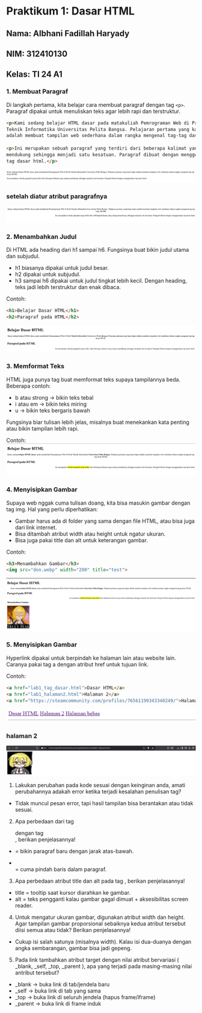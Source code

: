 # Praktikum 1: Dasar HTML

## Nama: Albhani Fadillah Haryady
## NIM: 312410130
## Kelas: TI 24 A1

### 1. Membuat Paragraf
Di langkah pertama, kita belajar cara membuat paragraf dengan tag `<p>`. Paragraf dipakai untuk menuliskan teks agar lebih rapi dan terstruktur.

```html
<p>Kami sedang belajar HTML dasar pada matakuliah Pemrograman Web di Prodi
Teknik Informatika Universitas Pelita Bangsa. Pelajaran pertama yang kami dapat
adalah membuat tampilan web sederhana dalam rangka mengenal tag-tag dasar HTML.</p>

<p>Ini merupakan sebuah paragraf yang terdiri dari beberapa kalimat yang saling
mendukung sehingga menjadi satu kesatuan. Paragraf dibuat dengan menggunakan
tag dasar html.</p>
```
![1](gambar/2.png)
### setelah diatur atribut paragrafnya
![2](gambar/3.png)

### 2. Menambahkan Judul
Di HTML ada heading dari h1 sampai h6. Fungsinya buat bikin judul utama dan subjudul.
- h1 biasanya dipakai untuk judul besar.
- h2 dipakai untuk subjudul.
- h3 sampai h6 dipakai untuk judul tingkat lebih kecil.
Dengan heading, teks jadi lebih terstruktur dan enak dibaca.

Contoh:
```html
<h1>Belajar Dasar HTML</h1>
<h2>Paragraf pada HTML</h2>
```
![3](gambar/4.png)

### 3. Memformat Teks
HTML juga punya tag buat memformat teks supaya tampilannya beda.
Beberapa contoh:
- b atau strong → bikin teks tebal
- i atau em → bikin teks miring
- u → bikin teks bergaris bawah

Fungsinya biar tulisan lebih jelas, misalnya buat menekankan kata penting atau bikin tampilan lebih rapi.

Contoh:
![4](gambar/5.png)

### 4. Menyisipkan Gambar
Supaya web nggak cuma tulisan doang, kita bisa masukin gambar dengan tag img.
Hal yang perlu diperhatikan:
- Gambar harus ada di folder yang sama dengan file HTML, atau bisa juga dari link internet.
- Bisa ditambah atribut width atau height untuk ngatur ukuran.
- Bisa juga pakai title dan alt untuk keterangan gambar.

Contoh:
```html
<h3>Menambahkan Gambar</h3>
<img src="don.webp" width="200" title="test">
``` 
![5](gambar/7.png)

### 5. Menyisipkan Gambar
Hyperlink dipakai untuk berpindah ke halaman lain atau website lain.
Caranya pakai tag a dengan atribut href untuk tujuan link.

Contoh:
```html
<a href="lab1_tag_dasar.html">Dasar HTML</a>
<a href="lab1_halaman2.html">Halaman 2</a>
<a href="https://steamcommunity.com/profiles/76561199343340249/">Halaman bebas</a>
```
![6](gambar/9.png)

### halaman 2
![7](gambar/8.png)

1. Lakukan perubahan pada kode sesuai dengan keinginan anda, amati perubahannya adakah
error ketika terjadi kesalahan penulisan tag?
- Tidak muncul pesan error, tapi hasil tampilan bisa berantakan atau tidak sesuai.
2. Apa perbedaan dari tag <p> dengan tag <br>, berikan penjelasannya!

- <p> = bikin paragraf baru dengan jarak atas-bawah.
- <br> = cuma pindah baris dalam paragraf.
3. Apa perbedaan atribut title dan alt pada tag <img>, berikan penjelasannya!

- title = tooltip saat kursor diarahkan ke gambar.
- alt = teks pengganti kalau gambar gagal dimuat + aksesibilitas screen reader.

4. Untuk mengatur ukuran gambar, digunakan atribut width dan height. Agar tampilan gambar
proporsional sebaiknya kedua atribut tersebut diisi semua atau tidak? Berikan penjelasannya!

- Cukup isi salah satunya (misalnya width). Kalau isi dua-duanya dengan angka sembarangan, gambar bisa jadi gepeng.

5. Pada link tambahkan atribut target dengan nilai atribut bervariasi ( _blank, _self, _top,
_parent ), apa yang terjadi pada masing-masing nilai antribut tersebut?
- _blank → buka link di tab/jendela baru
- _self → buka link di tab yang sama
- _top → buka link di seluruh jendela (hapus frame/iframe)
- _parent → buka link di frame induk